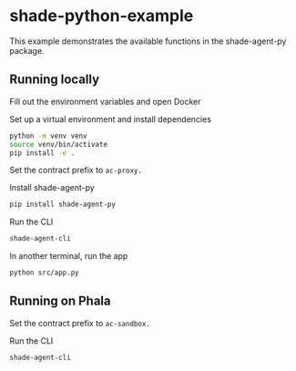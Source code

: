 # shade-python-example

This example demonstrates the available functions in the shade-agent-py package.

## Running locally

Fill out the environment variables and open Docker

Set up a virtual environment and install dependencies 
```bash
python -m venv venv
source venv/bin/activate 
pip install -e .
```

Set the contract prefix to `ac-proxy.`

Install shade-agent-py
```bash
pip install shade-agent-py
```

Run the CLI 
```bash
shade-agent-cli
```

In another terminal, run the app
```bash
python src/app.py
```

## Running on Phala

Set the contract prefix to `ac-sandbox.`

Run the CLI
```bash
shade-agent-cli
```

